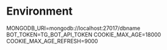 # Environment
MONGODB_URI=mongodb://localhost:27017/dbname
BOT_TOKEN=TG_BOT_API_TOKEN
COOKIE_MAX_AGE=18000
COOKIE_MAX_AGE_REFRESH=9000